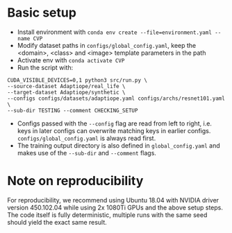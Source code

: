 # Basic setup

- Install environment with ```conda env create --file=environment.yaml --name CVP```
- Modify dataset paths in ```configs/global_config.yaml```, keep the \<domain>, \<class> and \<image> template parameters in the path
- Activate env with ```conda activate CVP```
- Run the script with:
```
CUDA_VISIBLE_DEVICES=0,1 python3 src/run.py \ 
--source-dataset Adaptiope/real_life \
--target-dataset Adaptiope/synthetic \
--configs configs/datasets/adaptiope.yaml configs/archs/resnet101.yaml \ 
--sub-dir TESTING --comment CHECKING_SETUP
```

- Configs passed with the ```--config``` flag are read from left to right, i.e. keys in later configs can overwrite matching keys in earlier configs. 
  ```configs/global_config.yaml``` is always read first.
- The training output directory is also defined in ```global_config.yaml``` and makes use of the ```--sub-dir``` and ```--comment``` flags.


# Note on reproducibility

For reproducibility, we recommend using Ubuntu 18.04 with NVIDIA driver version 450.102.04 while using 2x 1080Ti GPUs and the above setup steps.
The code itself is fully deterministic, multiple runs with the same seed should yield the exact same result.